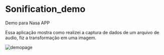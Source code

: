 # Sonification_demo
Demo para Nasa APP

Essa aplicação mostra como realizei a captura de dados de um arquivo de audio, fiz a transformação em uma imagem.

![demopage](https://github.com/lunozip/flet_demo/assets/8207573/976f22e4-35e2-4a39-94f8-1702d3648a1e)
